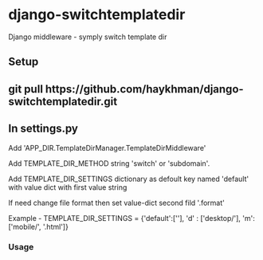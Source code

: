 # django-switchtemplatedir
Django middleware - symply switch template dir
<h2>Setup<h2>
<p>git pull https://github.com/haykhman/django-switchtemplatedir.git</p>

<h2>In settings.py</h2>
<p>Add 'APP_DIR.TemplateDirManager.TemplateDirMiddleware'</p>
<p>Add TEMPLATE_DIR_METHOD string 'switch' or 'subdomain'.</p>
<p>Add TEMPLATE_DIR_SETTINGS dictionary as defoult key named 'default' with value dict with first value string</p>
<p>If need change file format then set value-dict second fild '.format'</p>
<p>Example - TEMPLATE_DIR_SETTINGS = {'default':[''], 'd' : ['desktop/'], 'm':['mobile/', '.html']}</p>

<h3>Usage</h3>
<h2></h3>